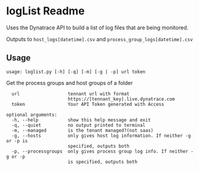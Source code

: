 # logList Readme

Uses the Dynatrace API to build a list of log files that are being monitored.

Outputs to `host_logs[datetime].csv` and `process_group_logs[datetime].csv`


## Usage

`usage: loglist.py [-h] [-q] [-m] [-g | -p] url token`

Get the process groups and host groups of a folder

```positional arguments:
  url                  tennant url with format
                       https://[tennant_key].live.dynatrace.com
  token                Your API Token generated with Access

optional arguments:
  -h, --help           show this help message and exit
  -q, --quiet          no output printed to terminal
  -m, --managed        is the tenant managed?(not saas)
  -g, --hosts          only gives host log information. If neither -g or -p is
                       specified, outputs both
  -p, --processgroups  only gives process group log info. If neither -g or -p
                       is specified, outputs both
```